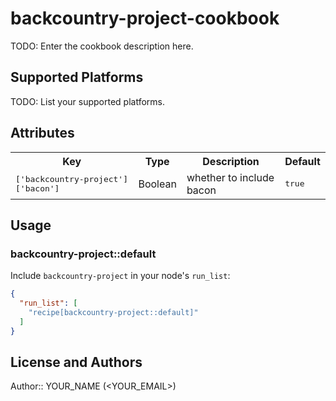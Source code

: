 # backcountry-project-cookbook

TODO: Enter the cookbook description here.

## Supported Platforms

TODO: List your supported platforms.

## Attributes

<table>
  <tr>
    <th>Key</th>
    <th>Type</th>
    <th>Description</th>
    <th>Default</th>
  </tr>
  <tr>
    <td><tt>['backcountry-project']['bacon']</tt></td>
    <td>Boolean</td>
    <td>whether to include bacon</td>
    <td><tt>true</tt></td>
  </tr>
</table>

## Usage

### backcountry-project::default

Include `backcountry-project` in your node's `run_list`:

```json
{
  "run_list": [
    "recipe[backcountry-project::default]"
  ]
}
```

## License and Authors

Author:: YOUR_NAME (<YOUR_EMAIL>)
